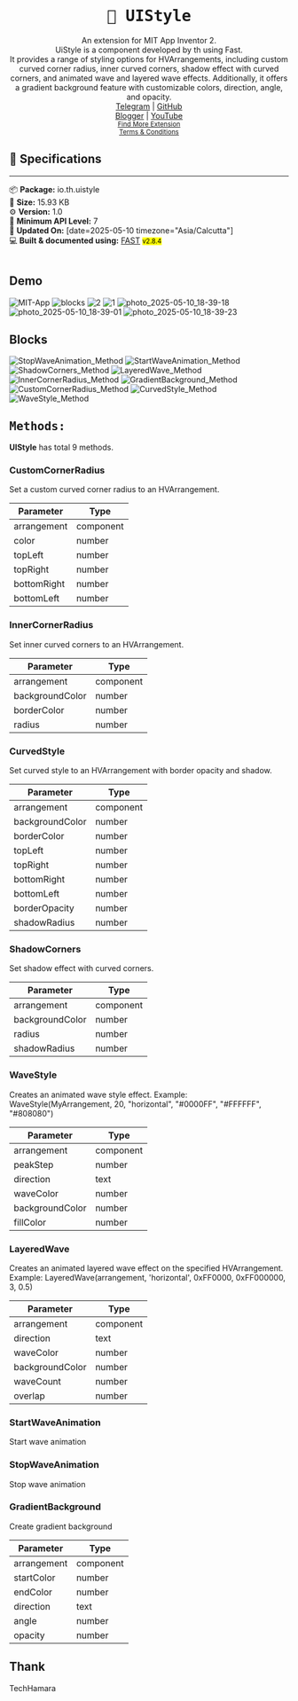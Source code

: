<div align="center">
<h1><kbd>🧩 UIStyle</kbd></h1>
An extension for MIT App Inventor 2.<br>
UiStyle is a component developed by th using Fast.<br>It provides a range of styling options for HVArrangements, including custom curved corner radius, inner curved corners, shadow effect with curved corners, and animated wave and layered wave effects. Additionally, it offers a gradient background feature with customizable colors, direction, angle, and opacity.<br><a href='https://t.me/techhamara91/' target='_blank'>Telegram</a> | <a href='https://github.com/TechHamara/' target='_blank'>GitHub</a><br><a href='https://techhamara.blogspot.com/' target='_blank'>Blogger</a> | <a href='https://m.youtube.com/c/TECHHAMARA?sub_confirmation=1' target='_blank'>YouTube</a><br><a href='https://github.com/TechHamara/Th_Free_Extensions' target='_blank'><small><u>Find More Extension</u></small></a><br><a href='https://github.com/TechHamara/Th_Extensions_List/blob/main/LICENSE.md#terms-and-conditions-for-the-extension' target='_blank'><small><u>Terms & Conditions</u></small></a>
</div>

## 📝 Specifications
* **
📦 **Package:** io.th.uistyle<br>
💾 **Size:** 15.93 KB<br>
⚙️ **Version:** 1.0<br>
📱 **Minimum API Level:** 7<br>
📅 **Updated On:** [date=2025-05-10 timezone="Asia/Calcutta"]<br>
💻 **Built & documented using:** [FAST](https://community.appinventor.mit.edu/t/fast-an-efficient-way-to-build-extensions/129103?u=jewel) <small><mark>v2.8.4</mark></small><br>
<br>

## Demo

![MIT-App](https://github.com/user-attachments/assets/2ef6b10c-1d3f-4d96-9a4d-ba141a7cc1c6)
![blocks](https://github.com/user-attachments/assets/10ecbd20-d1f5-47d9-8a59-7a1a6c2a2e88)
![2](https://github.com/user-attachments/assets/1198408e-e513-4c9e-818e-5b4edb732c43)
![1](https://github.com/user-attachments/assets/060bfbba-a8b2-43ae-8b95-aae3afaba869)
![photo_2025-05-10_18-39-18](https://github.com/user-attachments/assets/3bb72cc4-70cf-4b3a-87f4-0e015de686a0)
![photo_2025-05-10_18-39-01](https://github.com/user-attachments/assets/840f11af-f3f8-4955-9799-c3d29d5557e8)
![photo_2025-05-10_18-39-23](https://github.com/user-attachments/assets/fd2a974e-e3ef-421d-8ce3-37104219f6fb)


## Blocks

![StopWaveAnimation_Method](https://github.com/user-attachments/assets/ae532906-a9bd-443b-8ac2-b495fa2ea802)
![StartWaveAnimation_Method](https://github.com/user-attachments/assets/b8288b35-91b8-4064-b775-b2c96461351d)
![ShadowCorners_Method](https://github.com/user-attachments/assets/c42e5aac-8113-4429-876f-224400a266e9)
![LayeredWave_Method](https://github.com/user-attachments/assets/16627858-e72c-4ebf-80cb-2951daa6c956)
![InnerCornerRadius_Method](https://github.com/user-attachments/assets/0aabfd26-d2ed-4f01-8980-cb1e352f8b2d)
![GradientBackground_Method](https://github.com/user-attachments/assets/10a9bfbd-7a94-4e10-9862-11d9911ca401)
![CustomCornerRadius_Method](https://github.com/user-attachments/assets/5a9e7ced-e3bd-41a9-956a-097cd7d2c216)
![CurvedStyle_Method](https://github.com/user-attachments/assets/2ec89921-9586-42dd-a21e-0b4b4fa41ab7)
![WaveStyle_Method](https://github.com/user-attachments/assets/3364809b-c132-4bd6-892e-15e01a95ff05)


## <kbd>Methods:</kbd>
**UIStyle** has total 9 methods.

### CustomCornerRadius
Set a custom curved corner radius to an HVArrangement.

| Parameter | Type
| - | - |
| arrangement | component
| color | number
| topLeft | number
| topRight | number
| bottomRight | number
| bottomLeft | number

### InnerCornerRadius
Set inner curved corners to an HVArrangement.

| Parameter | Type
| - | - |
| arrangement | component
| backgroundColor | number
| borderColor | number
| radius | number

### CurvedStyle
Set curved style to an HVArrangement with border opacity and shadow.

| Parameter | Type
| - | - |
| arrangement | component
| backgroundColor | number
| borderColor | number
| topLeft | number
| topRight | number
| bottomRight | number
| bottomLeft | number
| borderOpacity | number
| shadowRadius | number

### ShadowCorners
Set shadow effect with curved corners.

| Parameter | Type
| - | - |
| arrangement | component
| backgroundColor | number
| radius | number
| shadowRadius | number

### WaveStyle
Creates an animated wave style effect. Example: WaveStyle(MyArrangement, 20, "horizontal", "#0000FF", "#FFFFFF", "#808080")

| Parameter | Type
| - | - |
| arrangement | component
| peakStep | number
| direction | text
| waveColor | number
| backgroundColor | number
| fillColor | number

### LayeredWave
Creates an animated layered wave effect on the specified HVArrangement. Example: LayeredWave(arrangement, 'horizontal', 0xFF0000, 0xFF000000, 3, 0.5)

| Parameter | Type
| - | - |
| arrangement | component
| direction | text
| waveColor | number
| backgroundColor | number
| waveCount | number
| overlap | number

### StartWaveAnimation
Start wave animation

### StopWaveAnimation
Stop wave animation

### GradientBackground
Create gradient background

| Parameter | Type
| - | - |
| arrangement | component
| startColor | number
| endColor | number
| direction | text
| angle | number
| opacity | number

## Thank
TechHamara
